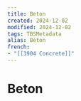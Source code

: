 ```yaml
---
title: Beton
created: 2024-12-02
modified: 2024-12-02
tags: TBSMetadata
alias: Béton
french:
- "[[3904 Concrete]]"
---
```

# Beton
